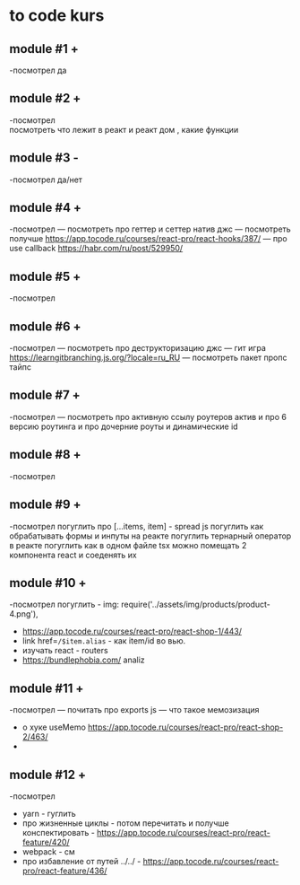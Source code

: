 # to code kurs

## module #1 +
-посмотрел да

## module #2 +
-посмотрел  
посмотреть что лежит в реакт и реакт дом , какие функции 


## module #3 -
-посмотрел да/нет

## module #4 +
-посмотрел
— посмотреть про геттер и сеттер натив джс
— посмотреть получше https://app.tocode.ru/courses/react-pro/react-hooks/387/
— про use callback https://habr.com/ru/post/529950/

## module #5 +
-посмотрел

## module #6 +
-посмотрел
— посмотреть про деструкторизацию джс
— гит игра https://learngitbranching.js.org/?locale=ru_RU
— посмотреть пакет пропс тайпс


## module #7 +
-посмотрел
— посмотреть про активную ссылу роутеров актив и про 6 версию роутинга и про дочерние роуты и динамические id

## module #8 +
-посмотрел

## module #9 +
-посмотрел
погуглить про [...items, item] - spread js
погуглить как обрабатывать формы и инпуты на реакте
погуглить тернарный оператор в реакте
погуглить как в одном файле tsx можно помещать 2 компонента react и соеденять их

## module #10 +
-посмотрел
погуглить - img: require('../assets/img/products/product-4.png'),
 - https://app.tocode.ru/courses/react-pro/react-shop-1/443/
 - link href=`/$item.alias` - как item/id во вью.
 - изучать react - routers
 - https://bundlephobia.com/  analiz
 
## module #11 +
-посмотрел
— почитать про exports js 
— что такое мемозизация 
- о хуке useMemo https://app.tocode.ru/courses/react-pro/react-shop-2/463/
- 

## module #12 +
-посмотрел
- yarn - гуглить
- про жизненные циклы - потом перечитать и получше конспектировать - https://app.tocode.ru/courses/react-pro/react-feature/420/
- webpack - см 
- про избавление от путей ../../ - https://app.tocode.ru/courses/react-pro/react-feature/436/
